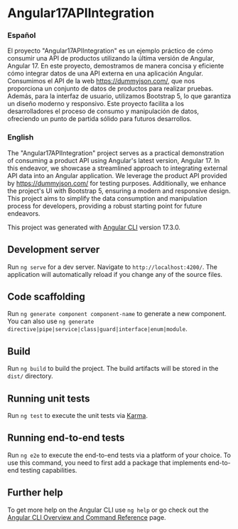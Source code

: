# Angular17APIIntegration

### Español
El proyecto "Angular17APIIntegration" es un ejemplo práctico de cómo consumir una API de productos utilizando la última versión de Angular, Angular 17. En este proyecto, demostramos de manera concisa y eficiente cómo integrar datos de una API externa en una aplicación Angular. Consumimos el API de la web https://dummyjson.com/, que nos proporciona un conjunto de datos de productos para realizar pruebas. Además, para la interfaz de usuario, utilizamos Bootstrap 5, lo que garantiza un diseño moderno y responsivo. Este proyecto facilita a los desarrolladores el proceso de consumo y manipulación de datos, ofreciendo un punto de partida sólido para futuros desarrollos.

### English
The "Angular17APIIntegration" project serves as a practical demonstration of consuming a product API using Angular's latest version, Angular 17. In this endeavor, we showcase a streamlined approach to integrating external API data into an Angular application. We leverage the product API provided by https://dummyjson.com/ for testing purposes. Additionally, we enhance the project's UI with Bootstrap 5, ensuring a modern and responsive design. This project aims to simplify the data consumption and manipulation process for developers, providing a robust starting point for future endeavors.

This project was generated with [Angular CLI](https://github.com/angular/angular-cli) version 17.3.0.

## Development server

Run `ng serve` for a dev server. Navigate to `http://localhost:4200/`. The application will automatically reload if you change any of the source files.

## Code scaffolding

Run `ng generate component component-name` to generate a new component. You can also use `ng generate directive|pipe|service|class|guard|interface|enum|module`.

## Build

Run `ng build` to build the project. The build artifacts will be stored in the `dist/` directory.

## Running unit tests

Run `ng test` to execute the unit tests via [Karma](https://karma-runner.github.io).

## Running end-to-end tests

Run `ng e2e` to execute the end-to-end tests via a platform of your choice. To use this command, you need to first add a package that implements end-to-end testing capabilities.

## Further help

To get more help on the Angular CLI use `ng help` or go check out the [Angular CLI Overview and Command Reference](https://angular.io/cli) page.
